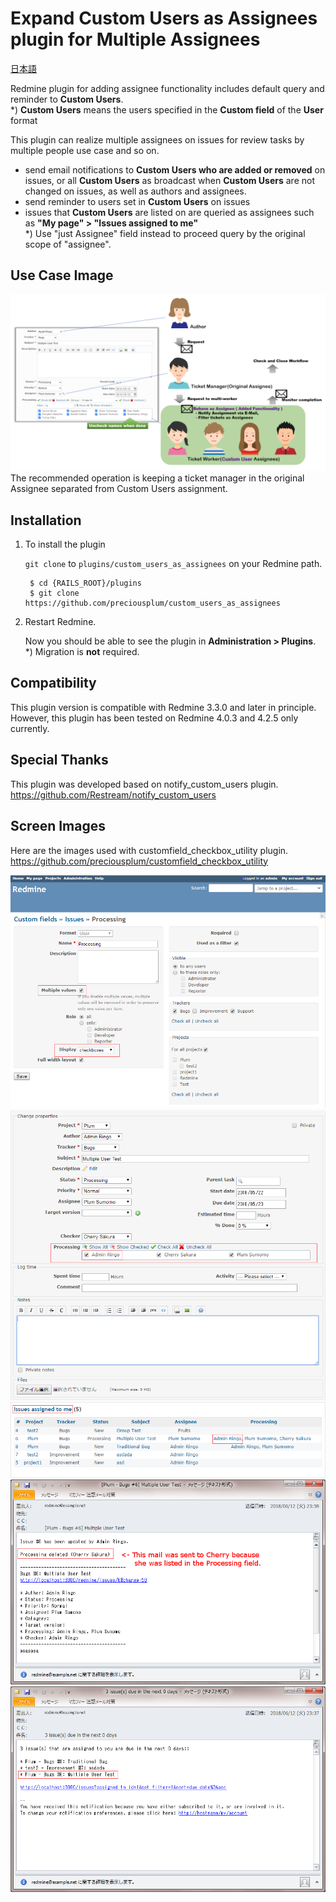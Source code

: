 # Expand Custom Users as Assignees plugin for Multiple Assignees
[日本語](README_Ja.md)

Redmine plugin for adding assignee functionality includes default query and reminder to **Custom Users**.  
*) **Custom Users** means the users specified in the **Custom field** of the **User** format

This plugin can realize multiple assignees on issues for review tasks by multiple people use case and so on.
  * send email notifications to **Custom Users who are added or removed** on issues, or all **Custom Users** as broadcast when **Custom Users** are not changed on issues, as well as authors and assignees.
  * send reminder to users set in **Custom Users** on issues
  * issues that **Custom Users** are listed on are queried as assignees such as **"My page" > "Issues assigned to me"**  
    *) Use "just Assignee" field instead to proceed query by the original scope of "assignee".

## Use Case Image
![Use Case Image](assets/images/usecase.png)  
The recommended operation is keeping a ticket manager in the original Assignee separated from Custom Users assignment.

## Installation

1. To install the plugin

    `git clone` to `plugins/custom_users_as_assignees` on your Redmine path.

        $ cd {RAILS_ROOT}/plugins
        $ git clone https://github.com/preciousplum/custom_users_as_assignees 

2. Restart Redmine.

    Now you should be able to see the plugin in **Administration > Plugins**.  
    *) Migration is **not** required. 

## Compatibility
This plugin version is compatible with Redmine 3.3.0 and later in principle.
However, this plugin has been tested on Redmine 4.0.3 and 4.2.5 only currently.

## Special Thanks
This plugin was developed based on  notify_custom_users plugin.
https://github.com/Restream/notify_custom_users

## Screen Images
Here are the images used with customfield_checkbox_utility plugin.  https://github.com/preciousplum/customfield_checkbox_utility

![Custom Field Setting](assets/images/custom_field_setting.png)  
![Edit Issue](assets/images/edit_issue.png)  
![Assigned to me](assets/images/assigned_to_me.png)  
![Notification](assets/images/notification.png)  
![Reminder](assets/images/reminder.png)  
